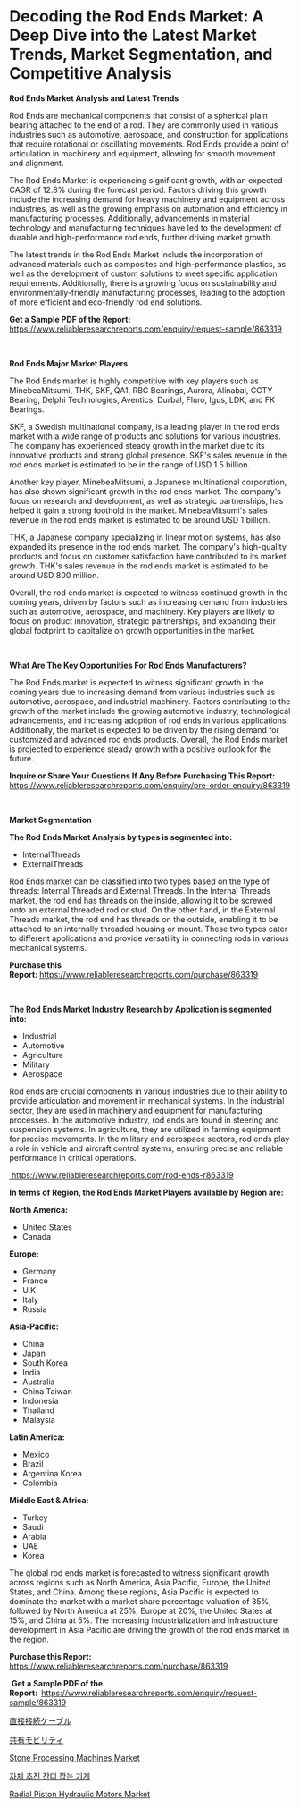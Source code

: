 <p><h1>Decoding the Rod Ends Market: A Deep Dive into the Latest Market Trends, Market Segmentation, and Competitive Analysis</h1></p><p><strong>Rod Ends Market Analysis and Latest Trends</strong></p>
<p><p>Rod Ends are mechanical components that consist of a spherical plain bearing attached to the end of a rod. They are commonly used in various industries such as automotive, aerospace, and construction for applications that require rotational or oscillating movements. Rod Ends provide a point of articulation in machinery and equipment, allowing for smooth movement and alignment.</p><p>The Rod Ends Market is experiencing significant growth, with an expected CAGR of 12.8% during the forecast period. Factors driving this growth include the increasing demand for heavy machinery and equipment across industries, as well as the growing emphasis on automation and efficiency in manufacturing processes. Additionally, advancements in material technology and manufacturing techniques have led to the development of durable and high-performance rod ends, further driving market growth.</p><p>The latest trends in the Rod Ends Market include the incorporation of advanced materials such as composites and high-performance plastics, as well as the development of custom solutions to meet specific application requirements. Additionally, there is a growing focus on sustainability and environmentally-friendly manufacturing processes, leading to the adoption of more efficient and eco-friendly rod end solutions.</p></p>
<p><strong>Get a Sample PDF of the Report:&nbsp;</strong> <a href="https://www.reliableresearchreports.com/enquiry/request-sample/863319">https://www.reliableresearchreports.com/enquiry/request-sample/863319</a></p>
<p>&nbsp;</p>
<p><strong>Rod Ends Major Market Players</strong></p>
<p><p>The Rod Ends market is highly competitive with key players such as MinebeaMitsumi, THK, SKF, QA1, RBC Bearings, Aurora, Alinabal, CCTY Bearing, Delphi Technologies, Aventics, Durbal, Fluro, Igus, LDK, and FK Bearings.</p><p>SKF, a Swedish multinational company, is a leading player in the rod ends market with a wide range of products and solutions for various industries. The company has experienced steady growth in the market due to its innovative products and strong global presence. SKF's sales revenue in the rod ends market is estimated to be in the range of USD 1.5 billion.</p><p>Another key player, MinebeaMitsumi, a Japanese multinational corporation, has also shown significant growth in the rod ends market. The company's focus on research and development, as well as strategic partnerships, has helped it gain a strong foothold in the market. MinebeaMitsumi's sales revenue in the rod ends market is estimated to be around USD 1 billion.</p><p>THK, a Japanese company specializing in linear motion systems, has also expanded its presence in the rod ends market. The company's high-quality products and focus on customer satisfaction have contributed to its market growth. THK's sales revenue in the rod ends market is estimated to be around USD 800 million.</p><p>Overall, the rod ends market is expected to witness continued growth in the coming years, driven by factors such as increasing demand from industries such as automotive, aerospace, and machinery. Key players are likely to focus on product innovation, strategic partnerships, and expanding their global footprint to capitalize on growth opportunities in the market.</p></p>
<p>&nbsp;</p>
<p><strong>What Are The Key Opportunities For Rod Ends Manufacturers?</strong></p>
<p><p>The Rod Ends market is expected to witness significant growth in the coming years due to increasing demand from various industries such as automotive, aerospace, and industrial machinery. Factors contributing to the growth of the market include the growing automotive industry, technological advancements, and increasing adoption of rod ends in various applications. Additionally, the market is expected to be driven by the rising demand for customized and advanced rod ends products. Overall, the Rod Ends market is projected to experience steady growth with a positive outlook for the future.</p></p>
<p><strong>Inquire or Share Your Questions If Any Before Purchasing This Report:</strong> <a href="https://www.reliableresearchreports.com/enquiry/pre-order-enquiry/863319">https://www.reliableresearchreports.com/enquiry/pre-order-enquiry/863319</a></p>
<p>&nbsp;</p>
<p><strong>Market Segmentation</strong></p>
<p><strong>The Rod Ends Market Analysis by types is segmented into:</strong></p>
<p><ul><li>InternalThreads</li><li>ExternalThreads</li></ul></p>
<p><p>Rod Ends market can be classified into two types based on the type of threads: Internal Threads and External Threads. In the Internal Threads market, the rod end has threads on the inside, allowing it to be screwed onto an external threaded rod or stud. On the other hand, in the External Threads market, the rod end has threads on the outside, enabling it to be attached to an internally threaded housing or mount. These two types cater to different applications and provide versatility in connecting rods in various mechanical systems.</p></p>
<p><strong>Purchase this Report:&nbsp;</strong><a href="https://www.reliableresearchreports.com/purchase/863319">https://www.reliableresearchreports.com/purchase/863319</a></p>
<p>&nbsp;</p>
<p><strong>The Rod Ends Market Industry Research by Application is segmented into:</strong></p>
<p><ul><li>Industrial</li><li>Automotive</li><li>Agriculture</li><li>Military</li><li>Aerospace</li></ul></p>
<p><p>Rod ends are crucial components in various industries due to their ability to provide articulation and movement in mechanical systems. In the industrial sector, they are used in machinery and equipment for manufacturing processes. In the automotive industry, rod ends are found in steering and suspension systems. In agriculture, they are utilized in farming equipment for precise movements. In the military and aerospace sectors, rod ends play a role in vehicle and aircraft control systems, ensuring precise and reliable performance in critical operations.</p></p>
<p><a href="https://www.reliableresearchreports.com/rod-ends-r863319">&nbsp;https://www.reliableresearchreports.com/rod-ends-r863319</a></p>
<p><strong>In terms of Region, the Rod Ends Market Players available by Region are:</strong></p>
<p>
    <p> <strong> North America: </strong>
        <ul>
            <li>United States</li>
            <li>Canada</li>
        </ul>
        </p> 
    <p> <strong> Europe: </strong>
        <ul>
            <li>Germany</li>
            <li>France</li>
            <li>U.K.</li>
            <li>Italy</li>
            <li>Russia</li>
        </ul>
        </p> 
    <p> <strong> Asia-Pacific: </strong>
        <ul>
            <li>China</li>
            <li>Japan</li>
            <li>South Korea</li>
            <li>India</li>
            <li>Australia</li>
            <li>China Taiwan</li>
            <li>Indonesia</li>
            <li>Thailand</li>
            <li>Malaysia</li>
        </ul>
        </p> 
    <p> <strong> Latin America: </strong>
        <ul>
            <li>Mexico</li>
            <li>Brazil</li>
            <li>Argentina Korea</li>
            <li>Colombia</li>
        </ul>
        </p> 
    <p> <strong> Middle East & Africa: </strong>
        <ul>
            <li>Turkey</li>
            <li>Saudi</li>
            <li>Arabia</li>
            <li>UAE</li>
            <li>Korea</li>
        </ul>
    </p>
    </p>
<p><p>The global rod ends market is forecasted to witness significant growth across regions such as North America, Asia Pacific, Europe, the United States, and China. Among these regions, Asia Pacific is expected to dominate the market with a market share percentage valuation of 35%, followed by North America at 25%, Europe at 20%, the United States at 15%, and China at 5%. The increasing industrialization and infrastructure development in Asia Pacific are driving the growth of the rod ends market in the region.</p></p>
<p><strong>Purchase this Report: </strong><a href="https://www.reliableresearchreports.com/purchase/863319">https://www.reliableresearchreports.com/purchase/863319</a></p>
<p>&nbsp;<strong>Get a Sample PDF of the Report:&nbsp;&nbsp;</strong><a href="https://www.reliableresearchreports.com/enquiry/request-sample/863319">https://www.reliableresearchreports.com/enquiry/request-sample/863319</a></p>
<p><strong></strong></p>
<p><p><a href="https://github.com/ReganWisoky2023/Market-Research-Report-List-1/blob/main/676768426448.md">直接接続ケーブル</a></p><p><a href="https://github.com/mreklxf44233/Market-Research-Report-List-1/blob/main/618410926449.md">共有モビリティ</a></p><p><a href="https://github.com/Glendatilghmankmgz0rbhwpy/Market-Research-Report-List-2/blob/main/stone-processing-machines-market.md">Stone Processing Machines Market</a></p><p><a href="https://github.com/fernandotryO5lson96765/Market-Research-Report-List-1/blob/main/255695824538.md">자체 추진 잔디 깎는 기계</a></p><p><a href="https://github.com/dx0328/Market-Research-Report-List-2/blob/main/radial-piston-hydraulic-motors-market.md">Radial Piston Hydraulic Motors Market</a></p></p>
